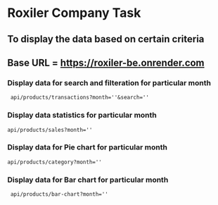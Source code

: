 # Roxiler Company Task

## To display the data based on certain criteria
## Base URL = https://roxiler-be.onrender.com

### Display data for search and filteration for particular month
     api/products/transactions?month=''&search=''

### Display data statistics for particular month
    api/products/sales?month=''

### Display data for Pie chart for particular month
    api/products/category?month=''

### Display data for Bar chart for particular month
     api/products/bar-chart?month=''

